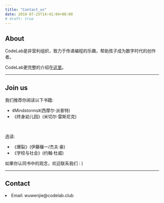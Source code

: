 ```yaml
---
title: "Contact_us"
date: 2018-07-25T14:41:04+08:00
# draft: true
---
```


<!--暂未使用-->

<div class="container">
 <div id="contact-box" class="row">
      <div class="col-md-12 col-sm-12" style="padding-bottom:100px">
        <div class="block">
        <h2>About</h2>
        <p>CodeLab是非营利组织，致力于传递编程的乐趣，帮助孩子成为数字时代的创作者。</p>
        <p>CodeLab更完整的介绍在<a href="https://www.codelab.club/blog/about-codelab-club/" target="_blank">这里</a>。</p>
        <hr/>
        <h2>Join us</h2>
        <p>我们推荐你阅读以下书籍:</p>
        <ul>
          <li>《Mindstorms》(西摩尔·派普特)</li>
          <li>《终身幼儿园》(米切尔·雷斯尼克)</li>
        </ul>
        <br>        
        <p>选读:</p>
        <ul>
           <li>《爆裂》(伊藤穰一/杰夫·豪)</li>
           <li>《学校与社会》(约翰·杜威)</li>
        </ul>
        <p>如果你认同书中的观念，欢迎联系我们 : )</p>
        <hr/>
        <h2>Contact</h2>
        <li><i class="fa fa-envelope-o"></i>Email: wuwenjie@codelab.club</li>
        </div>
      </div>      
 </div>
 </div>